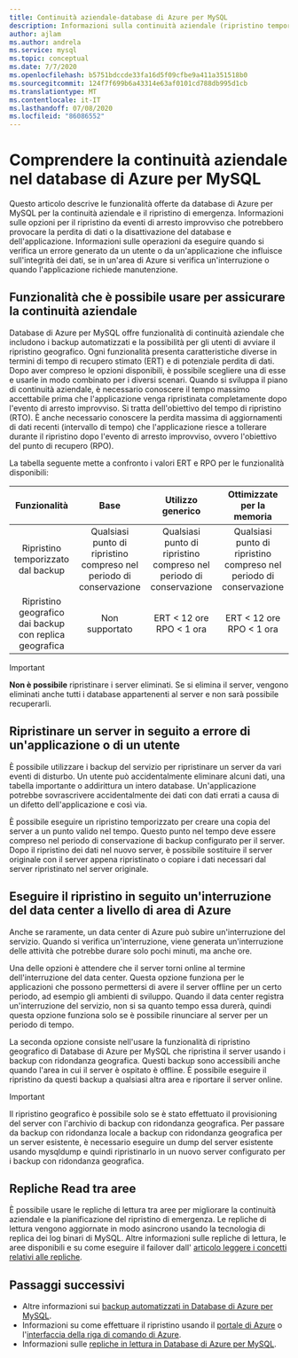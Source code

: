 ```yaml
---
title: Continuità aziendale-database di Azure per MySQL
description: Informazioni sulla continuità aziendale (ripristino temporizzato, interruzione del data center, ripristino geografico) quando si usa il servizio database di Azure per MySQL.
author: ajlam
ms.author: andrela
ms.service: mysql
ms.topic: conceptual
ms.date: 7/7/2020
ms.openlocfilehash: b5751bdccde33fa16d5f09cfbe9a411a351518b0
ms.sourcegitcommit: 124f7f699b6a43314e63af0101cd788db995d1cb
ms.translationtype: MT
ms.contentlocale: it-IT
ms.lasthandoff: 07/08/2020
ms.locfileid: "86086552"
---
```

# <a name="understand-business-continuity-in-azure-database-for-mysql"></a>Comprendere la continuità aziendale nel database di Azure per MySQL

Questo articolo descrive le funzionalità offerte da database di Azure per MySQL per la continuità aziendale e il ripristino di emergenza. Informazioni sulle opzioni per il ripristino da eventi di arresto improvviso che potrebbero provocare la perdita di dati o la disattivazione del database e dell'applicazione. Informazioni sulle operazioni da eseguire quando si verifica un errore generato da un utente o da un'applicazione che influisce sull'integrità dei dati, se in un'area di Azure si verifica un'interruzione o quando l'applicazione richiede manutenzione.

## <a name="features-that-you-can-use-to-provide-business-continuity"></a>Funzionalità che è possibile usare per assicurare la continuità aziendale

Database di Azure per MySQL offre funzionalità di continuità aziendale che includono i backup automatizzati e la possibilità per gli utenti di avviare il ripristino geografico. Ogni funzionalità presenta caratteristiche diverse in termini di tempo di recupero stimato (ERT) e di potenziale perdita di dati. Dopo aver compreso le opzioni disponibili, è possibile scegliere una di esse e usarle in modo combinato per i diversi scenari. Quando si sviluppa il piano di continuità aziendale, è necessario conoscere il tempo massimo accettabile prima che l'applicazione venga ripristinata completamente dopo l'evento di arresto improvviso. Si tratta dell'obiettivo del tempo di ripristino (RTO). È anche necessario conoscere la perdita massima di aggiornamenti di dati recenti (intervallo di tempo) che l'applicazione riesce a tollerare durante il ripristino dopo l'evento di arresto improvviso, ovvero l'obiettivo del punto di recupero (RPO).

La tabella seguente mette a confronto i valori ERT e RPO per le funzionalità disponibili:

| **Funzionalità** | **Base** | **Utilizzo generico** | **Ottimizzate per la memoria** |
| :------------: | :-------: | :-----------------: | :------------------: |
| Ripristino temporizzato dal backup | Qualsiasi punto di ripristino compreso nel periodo di conservazione | Qualsiasi punto di ripristino compreso nel periodo di conservazione | Qualsiasi punto di ripristino compreso nel periodo di conservazione |
| Ripristino geografico dai backup con replica geografica | Non supportato | ERT < 12 ore<br/>RPO < 1 ora | ERT < 12 ore<br/>RPO < 1 ora |

> [!IMPORTANT]
> **Non è possibile** ripristinare i server eliminati. Se si elimina il server, vengono eliminati anche tutti i database appartenenti al server e non sarà possibile recuperarli.

## <a name="recover-a-server-after-a-user-or-application-error"></a>Ripristinare un server in seguito a errore di un'applicazione o di un utente

È possibile utilizzare i backup del servizio per ripristinare un server da vari eventi di disturbo. Un utente può accidentalmente eliminare alcuni dati, una tabella importante o addirittura un intero database. Un'applicazione potrebbe sovrascrivere accidentalmente dei dati con dati errati a causa di un difetto dell'applicazione e così via.

È possibile eseguire un ripristino temporizzato per creare una copia del server a un punto valido nel tempo. Questo punto nel tempo deve essere compreso nel periodo di conservazione di backup configurato per il server. Dopo il ripristino dei dati nel nuovo server, è possibile sostituire il server originale con il server appena ripristinato o copiare i dati necessari dal server ripristinato nel server originale.

## <a name="recover-from-an-azure-regional-data-center-outage"></a>Eseguire il ripristino in seguito un'interruzione del data center a livello di area di Azure

Anche se raramente, un data center di Azure può subire un'interruzione del servizio. Quando si verifica un'interruzione, viene generata un'interruzione delle attività che potrebbe durare solo pochi minuti, ma anche ore.

Una delle opzioni è attendere che il server torni online al termine dell'interruzione del data center. Questa opzione funziona per le applicazioni che possono permettersi di avere il server offline per un certo periodo, ad esempio gli ambienti di sviluppo. Quando il data center registra un'interruzione del servizio, non si sa quanto tempo essa durerà, quindi questa opzione funziona solo se è possibile rinunciare al server per un periodo di tempo.

La seconda opzione consiste nell'usare la funzionalità di ripristino geografico di Database di Azure per MySQL che ripristina il server usando i backup con ridondanza geografica. Questi backup sono accessibili anche quando l'area in cui il server è ospitato è offline. È possibile eseguire il ripristino da questi backup a qualsiasi altra area e riportare il server online.

> [!IMPORTANT]
> Il ripristino geografico è possibile solo se è stato effettuato il provisioning del server con l'archivio di backup con ridondanza geografica. Per passare da backup con ridondanza locale a backup con ridondanza geografica per un server esistente, è necessario eseguire un dump del server esistente usando mysqldump e quindi ripristinarlo in un nuovo server configurato per i backup con ridondanza geografica.

## <a name="cross-region-read-replicas"></a>Repliche Read tra aree

È possibile usare le repliche di lettura tra aree per migliorare la continuità aziendale e la pianificazione del ripristino di emergenza. Le repliche di lettura vengono aggiornate in modo asincrono usando la tecnologia di replica dei log binari di MySQL. Altre informazioni sulle repliche di lettura, le aree disponibili e su come eseguire il failover dall' [articolo leggere i concetti relativi alle repliche](concepts-read-replicas.md). 

## <a name="next-steps"></a>Passaggi successivi

- Altre informazioni sui [backup automatizzati in Database di Azure per MySQL](concepts-backup.md).
- Informazioni su come effettuare il ripristino usando il [portale di Azure](howto-restore-server-portal.md) o l'[interfaccia della riga di comando di Azure](howto-restore-server-cli.md).
- Informazioni sulle [repliche in lettura in Database di Azure per MySQL](concepts-read-replicas.md).

